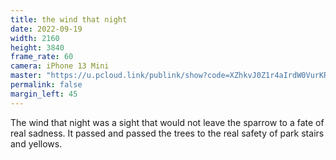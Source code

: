 ```yaml
---
title: the wind that night
date: 2022-09-19
width: 2160
height: 3840
frame_rate: 60
camera: iPhone 13 Mini
master: "https://u.pcloud.link/publink/show?code=XZhkvJ0Z1r4aIrdW0VurKRrHSgjYGXnVRTy0"
permalink: false
margin_left: 45
---
```

The wind that night was a sight that would not leave the sparrow to a fate of real sadness. It passed and passed the trees to the real safety of park stairs and yellows.